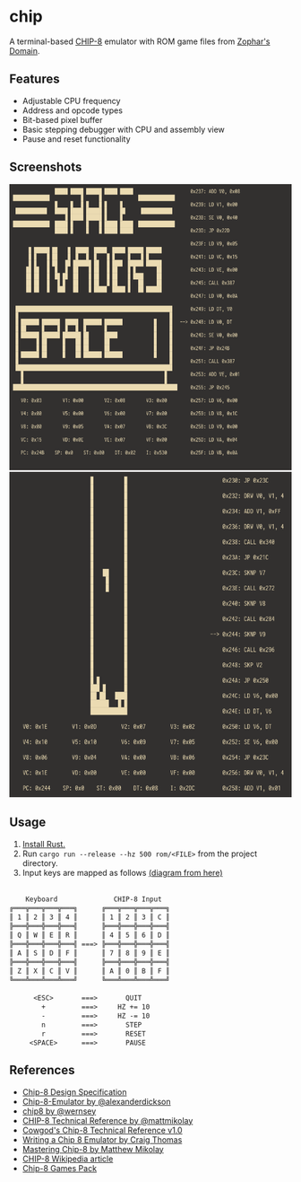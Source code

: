 # chip

A terminal-based [CHIP-8][7] emulator with ROM game files from [Zophar's Domain][8].

## Features

- Adjustable CPU frequency
- Address and opcode types
- Bit-based pixel buffer
- Basic stepping debugger with CPU and assembly view
- Pause and reset functionality

## Screenshots

![Space Invaders](./resources/invaders.png)
![Tetris](./resources/tetris.png)

## Usage

1. [Install Rust.][9]
2. Run `cargo run --release --hz 500 rom/<FILE>` from the project directory.
3. Input keys are mapped as follows [(diagram from here)][3]

```

    Keyboard              CHIP-8 Input
╔═══╦═══╦═══╦═══╗      ╔═══╦═══╦═══╦═══╗
║ 1 ║ 2 ║ 3 ║ 4 ║      ║ 1 ║ 2 ║ 3 ║ C ║
╠═══╬═══╬═══╬═══╣      ╠═══╬═══╬═══╬═══╣
║ Q ║ W ║ E ║ R ║      ║ 4 ║ 5 ║ 6 ║ D ║
╠═══╬═══╬═══╬═══╣ ===> ╠═══╬═══╬═══╬═══╣
║ A ║ S ║ D ║ F ║      ║ 7 ║ 8 ║ 9 ║ E ║
╠═══╬═══╬═══╬═══╣      ╠═══╬═══╬═══╬═══╣
║ Z ║ X ║ C ║ V ║      ║ A ║ 0 ║ B ║ F ║
╚═══╩═══╩═══╩═══╝      ╚═══╩═══╩═══╩═══╝

      <ESC>       ===>       QUIT
        +         ===>     HZ += 10
        -         ===>     HZ -= 10
        n         ===>       STEP
        r         ===>       RESET
     <SPACE>      ===>       PAUSE

```

## References

- [Chip-8 Design Specification][0]
- [Chip-8-Emulator by @alexanderdickson][1]
- [chip8 by @wernsey][2]
- [CHIP-8 Technical Reference by @mattmikolay][3]
- [Cowgod's Chip-8 Technical Reference v1.0][4]
- [Writing a Chip 8 Emulator by Craig Thomas][5]
- [Mastering Chip-8 by Matthew Mikolay][6]
- [CHIP-8 Wikipedia article][7]
- [Chip-8 Games Pack][8]

[0]: http://www.cs.columbia.edu/~sedwards/classes/2016/4840-spring/designs/Chip8.pdf 
[1]: https://github.com/alexanderdickson/Chip-8-Emulator
[2]: https://github.com/wernsey/chip8
[3]: https://github.com/mattmikolay/chip-8/wiki/CHIP%E2%80%908-Technical-Reference
[4]: http://devernay.free.fr/hacks/chip8/C8TECH10.HTM
[5]: http://craigthomas.ca/blog/2014/06/21/writing-a-chip-8-emulator-part-1/
[6]: http://mattmik.com/files/chip8/mastering/chip8.html
[7]: https://en.wikipedia.org/wiki/CHIP-8
[8]: https://www.zophar.net/pdroms/chip8/chip-8-games-pack.html
[9]: https://rustup.rs/ 
[10]: https://github.com/redox-os/termion 
